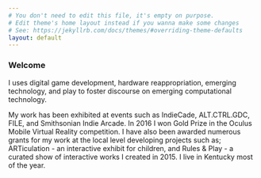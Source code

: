 ```yaml
---
# You don't need to edit this file, it's empty on purpose.
# Edit theme's home layout instead if you wanna make some changes
# See: https://jekyllrb.com/docs/themes/#overriding-theme-defaults
layout: default
---
```


<div class="right">
  <h3 align="left">Welcome</h3>
  <p>I uses digital game development, hardware reappropriation, emerging technology, and play to foster discourse on emerging computational technology.</p>
  <p>My work has been exhibited at events such as IndieCade, ALT.CTRL.GDC, FILE, and Smithsonian Indie Arcade. In 2016 I won Gold Prize in the Oculus Mobile Virtual Reality competition. I have also been awarded numerous grants for my work at the local level developing projects such as; ARTiculation - an interactive exhibit for children, and Rules & Play - a curated show of interactive works I created in 2015. I live in Kentucky most of the year.</p>
</div>
